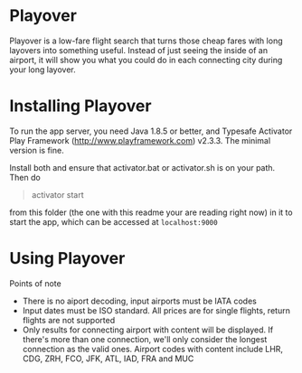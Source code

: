Playover
=======
Playover is a low-fare flight search that turns those cheap fares with long layovers into something useful.
Instead of just seeing the inside of an airport, it will show you what you could do in each connecting city during your long layover.

Installing Playover
========
To run the app server, you need Java 1.8.5 or better, and Typesafe Activator Play Framework (http://www.playframework.com) v2.3.3. The minimal version is fine.

Install both and ensure that activator.bat or activator.sh is on your path. Then do

>activator start

from this folder (the one with this readme your are reading right now) in it to start the app, which can be accessed at `localhost:9000`

Using Playover
=========
Points of note
* There is no aiport decoding, input airports must be IATA codes
* Input dates must be ISO standard. All prices are for single flights, return flights are not supported
* Only results for connecting airport with content will be displayed. If there's more than one connection, we'll only consider the longest connection as the valid ones. Airport codes with content include LHR, CDG, ZRH, FCO, JFK, ATL, IAD, FRA and MUC
